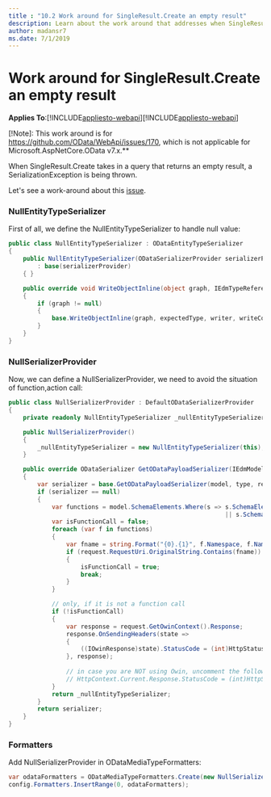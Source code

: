 ```yaml
---
title : "10.2 Work around for SingleResult.Create an empty result"
description: Learn about the work around that addresses when SingleResult.Create returns an empty result.
author: madansr7
ms.date: 7/1/2019
---
```

# Work around for SingleResult.Create an empty result
**Applies To**:[!INCLUDE[appliesto-webapi](../includes/appliesto-webapi-v7.md)][!INCLUDE[appliesto-webapi](../includes/appliesto-webapi-v6.md)]

[!Note]: This work around is for https://github.com/OData/WebApi/issues/170, which is not applicable for Microsoft.AspNetCore.OData v7.x.**

When SingleResult.Create takes in a query that returns an empty result, a SerializationException is being thrown.

Let's see a work-around about this [issue](https://github.com/OData/WebApi/issues/170).

### NullEntityTypeSerializer

First of all, we define the NullEntityTypeSerializer to handle null value:

```C#
public class NullEntityTypeSerializer : ODataEntityTypeSerializer
{
    public NullEntityTypeSerializer(ODataSerializerProvider serializerProvider)
        : base(serializerProvider)
    { }

    public override void WriteObjectInline(object graph, IEdmTypeReference expectedType, ODataWriter writer, ODataSerializerContext writeContext)
    {
        if (graph != null)
        {
            base.WriteObjectInline(graph, expectedType, writer, writeContext);
        }
    }
}
```

### NullSerializerProvider

Now, we can define a NullSerializerProvider, we need to avoid the situation of function,action call:

```C#
public class NullSerializerProvider : DefaultODataSerializerProvider
{
    private readonly NullEntityTypeSerializer _nullEntityTypeSerializer;

    public NullSerializerProvider()
    {
        _nullEntityTypeSerializer = new NullEntityTypeSerializer(this);
    }

    public override ODataSerializer GetODataPayloadSerializer(IEdmModel model, Type type, HttpRequestMessage request)
    {
        var serializer = base.GetODataPayloadSerializer(model, type, request);
        if (serializer == null)
        {
			var functions = model.SchemaElements.Where(s => s.SchemaElementKind == EdmSchemaElementKind.Function
                                                            || s.SchemaElementKind == EdmSchemaElementKind.Action);
            var isFunctionCall = false;
            foreach (var f in functions)
            {
                var fname = string.Format("{0}.{1}", f.Namespace, f.Name);
                if (request.RequestUri.OriginalString.Contains(fname))
                {
                    isFunctionCall = true;
                    break;
                }
            }

            // only, if it is not a function call
            if (!isFunctionCall)
            {
                var response = request.GetOwinContext().Response;
                response.OnSendingHeaders(state =>
                {
                    ((IOwinResponse)state).StatusCode = (int)HttpStatusCode.NotFound;
                }, response);
                
                // in case you are NOT using Owin, uncomment the following and comment everything above
                // HttpContext.Current.Response.StatusCode = (int)HttpStatusCode.NotFound;
            }
            return _nullEntityTypeSerializer;
        }
        return serializer;
    }
}
```

### Formatters

Add NullSerializerProvider in ODataMediaTypeFormatters:

```C#
var odataFormatters = ODataMediaTypeFormatters.Create(new NullSerializerProvider(), new DefaultODataDeserializerProvider());
config.Formatters.InsertRange(0, odataFormatters);
```
